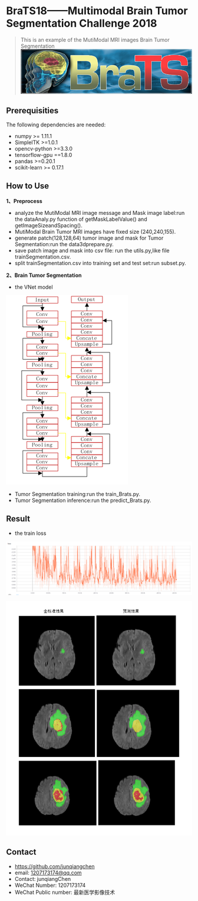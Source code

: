 # BraTS18——Multimodal Brain Tumor Segmentation Challenge 2018
> This is an example of the MutiModal MRI images Brain Tumor Segmentation
![](BRATS_banner_noCaption.png)

## Prerequisities
The following dependencies are needed:
- numpy >= 1.11.1
- SimpleITK >=1.0.1
- opencv-python >=3.3.0
- tensorflow-gpu ==1.8.0
- pandas >=0.20.1
- scikit-learn >= 0.17.1

## How to Use

**1、Preprocess**

* analyze the MutiModal MRI image message and Mask image label:run the dataAnaly.py function of getMaskLabelValue() and getImageSizeandSpacing().
* MutiModal Brain Tumor MRI images have fixed size (240,240,155).
* generate patch(128,128,64) tumor image and mask for Tumor Segmentation:run the data3dprepare.py.
* save patch image and mask into csv file: run the utils.py,like file trainSegmentation.csv.
* split trainSegmentation.csv into training set and test set:run subset.py.

**2、Brain Tumor Segmentation**
* the VNet model

![](3dVNet.png) 

* Tumor Segmentation training:run the train_Brats.py.
* Tumor Segmentation inference:run the predict_Brats.py.

## Result

* the train loss

![](loss.PNG)

![](result.PNG)

## Contact
* https://github.com/junqiangchen
* email: 1207173174@qq.com
* Contact: junqiangChen
* WeChat Number: 1207173174
* WeChat Public number: 最新医学影像技术
